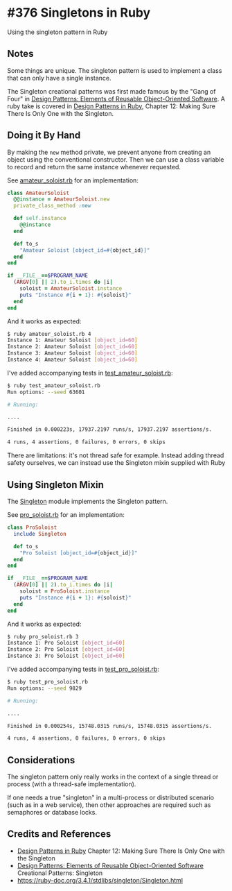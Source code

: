 # #376 Singletons in Ruby

Using the singleton pattern in Ruby

## Notes

Some things are unique. The singleton pattern is used to implement a class that can only have a single instance.

The Singleton creational patterns was first made famous by the "Gang of Four" in [Design Patterns: Elements of Reusable Object-Oriented Software](../../design/design-patterns/). A ruby take is covered in [Design Patterns in Ruby](../design-patterns-in-ruby/), Chapter 12: Making Sure There Is Only One with the Singleton.

## Doing it By Hand

By making the `new` method private, we prevent anyone from creating an object using the conventional constructor.
Then we can use a class variable to record and return the same instance whenever requested.

See [amateur_soloist.rb](./amateur_soloist.rb) for an implementation:

```ruby
class AmateurSoloist
  @@instance = AmateurSoloist.new
  private_class_method :new

  def self.instance
    @@instance
  end

  def to_s
    "Amateur Soloist [object_id=#{object_id}]"
  end
end

if __FILE__==$PROGRAM_NAME
  (ARGV[0] || 2).to_i.times do |i|
    soloist = AmateurSoloist.instance
    puts "Instance #{i + 1}: #{soloist}"
  end
end
```

And it works as expected:

```sh
$ ruby amateur_soloist.rb 4
Instance 1: Amateur Soloist [object_id=60]
Instance 2: Amateur Soloist [object_id=60]
Instance 3: Amateur Soloist [object_id=60]
Instance 4: Amateur Soloist [object_id=60]
```

I've added accompanying tests in [test_amateur_soloist.rb](./test_amateur_soloist.rb):

```sh
$ ruby test_amateur_soloist.rb
Run options: --seed 63601

# Running:

....

Finished in 0.000223s, 17937.2197 runs/s, 17937.2197 assertions/s.

4 runs, 4 assertions, 0 failures, 0 errors, 0 skips
```

There are limitations: it's not thread safe for example.
Instead adding thread safety ourselves, we can instead use the Singleton mixin supplied with Ruby

## Using Singleton Mixin

The [Singleton](https://ruby-doc.org/3.4.1/stdlibs/singleton/Singleton.html) module implements the Singleton pattern.

See [pro_soloist.rb](./pro_soloist.rb) for an implementation:

```ruby
class ProSoloist
  include Singleton

  def to_s
    "Pro Soloist [object_id=#{object_id}]"
  end
end

if __FILE__==$PROGRAM_NAME
  (ARGV[0] || 2).to_i.times do |i|
    soloist = ProSoloist.instance
    puts "Instance #{i + 1}: #{soloist}"
  end
end
```

And it works as expected:

```sh
$ ruby pro_soloist.rb 3
Instance 1: Pro Soloist [object_id=60]
Instance 2: Pro Soloist [object_id=60]
Instance 3: Pro Soloist [object_id=60]
```

I've added accompanying tests in [test_pro_soloist.rb](./test_pro_soloist.rb):

```sh
$ ruby test_pro_soloist.rb
Run options: --seed 9829

# Running:

....

Finished in 0.000254s, 15748.0315 runs/s, 15748.0315 assertions/s.

4 runs, 4 assertions, 0 failures, 0 errors, 0 skips
```

## Considerations

The singleton pattern only really works in the context of a single thread or process (with a thread-safe implementation).

If one needs a true "singleton" in a multi-process or distributed scenario (such as in a web service), then other approaches are required such as semaphores or database locks.

## Credits and References

* [Design Patterns in Ruby](../design-patterns-in-ruby/) Chapter 12: Making Sure There Is Only One with the Singleton
* [Design Patterns: Elements of Reusable Object-Oriented Software](../../design/design-patterns/) Creational Patterns: Singleton
* <https://ruby-doc.org/3.4.1/stdlibs/singleton/Singleton.html>
